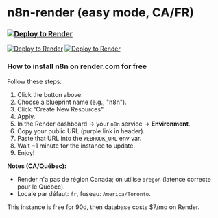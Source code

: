 # n8n-render (easy mode, CA/FR)

### [![Deploy to Render](https://render.com/images/deploy-to-render-button.svg)](https://render.com/deploy?repo=https://github.com/AMakdoud/n8n-render-ca)
[![Deploy to Render](https://render.com/images/deploy-to-render-button.svg)](https://render.com/deploy?repo=https://github.com/AMakdoud/n8n-render-ca)
[![Deploy to Render](https://render.com/images/deploy-to-render-button.svg)](https://render.com/deploy)


### How to install n8n on render.com for free

Follow these steps:

1. Click the button above.
2. Choose a blueprint name (e.g., "n8n").
3. Click "Create New Resources".
4. Apply.
5. In the Render dashboard → your `n8n` service → **Environment**.
6. Copy your public URL (purple link in header).
7. Paste that URL into the `WEBHOOK_URL` env var.
8. Wait ~1 minute for the instance to update.
9. Enjoy!

**Notes (CA/Québec):**
- Render n'a pas de région Canada; on utilise `oregon` (latence correcte pour le Québec).
- Locale par défaut: `fr`, fuseau: `America/Toronto`.

This instance is free for 90d, then database costs $7/mo on Render.
